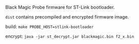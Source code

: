 Black Magic Probe firmware for ST-Link bootloader.

`dist` contains precompiled and encrypted firmware image.

build:
`make PROBE_HOST=stlink-bootloader`

encrypt:
`java -jar st_decrypt.jar blackmagic.bin f2_x.bin`
